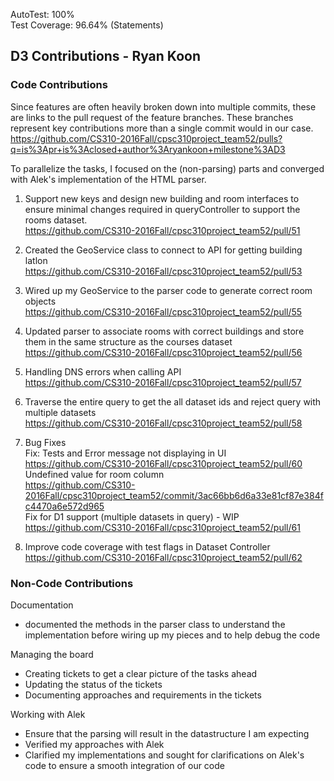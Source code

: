 AutoTest: 100%  
Test Coverage: 96.64% (Statements)

<h2> D3 Contributions - Ryan Koon </h2>

<h3> Code Contributions </h3>

Since features are often heavily broken down into multiple commits, these are links to the pull request of the feature 
branches.
These branches represent key contributions more than a single commit would in our case.  
https://github.com/CS310-2016Fall/cpsc310project_team52/pulls?q=is%3Apr+is%3Aclosed+author%3Aryankoon+milestone%3AD3

To parallelize the tasks, I focused on the (non-parsing) parts and converged with Alek's implementation of the HTML 
parser.  

1. Support new keys and design new building and room interfaces to ensure minimal changes required in queryController to
support the rooms dataset.  
https://github.com/CS310-2016Fall/cpsc310project_team52/pull/51

2. Created the GeoService class to connect to API for getting building latlon  
https://github.com/CS310-2016Fall/cpsc310project_team52/pull/53

3. Wired up my GeoService to the parser code to generate correct room objects  
https://github.com/CS310-2016Fall/cpsc310project_team52/pull/55

4. Updated parser to associate rooms with correct buildings and store them in the same structure as the courses dataset  
https://github.com/CS310-2016Fall/cpsc310project_team52/pull/56

5. Handling DNS errors when calling API  
https://github.com/CS310-2016Fall/cpsc310project_team52/pull/57

6. Traverse the entire query to get the all dataset ids and reject query with multiple datasets  
https://github.com/CS310-2016Fall/cpsc310project_team52/pull/58

7. Bug Fixes  
Fix: Tests and Error message not displaying in UI  
https://github.com/CS310-2016Fall/cpsc310project_team52/pull/60  
Undefined value for room column  
https://github.com/CS310-2016Fall/cpsc310project_team52/commit/3ac66bb6d6a33e81cf87e384fc4470a6e572d965  
Fix for D1 support (multiple datasets in query) - WIP  
https://github.com/CS310-2016Fall/cpsc310project_team52/pull/61

8. Improve code coverage with test flags in Dataset Controller  
https://github.com/CS310-2016Fall/cpsc310project_team52/pull/62

<h3> Non-Code Contributions </h3>

Documentation
- documented the methods in the parser class to understand the implementation before wiring up my pieces and to help 
debug the code

Managing the board
- Creating tickets to get a clear picture of the tasks ahead
- Updating the status of the tickets
- Documenting approaches and requirements in the tickets

Working with Alek
- Ensure that the parsing will result in the datastructure I am expecting
- Verified my approaches with Alek
- Clarified my implementations and sought for clarifications on Alek's code to ensure a smooth integration of our code
